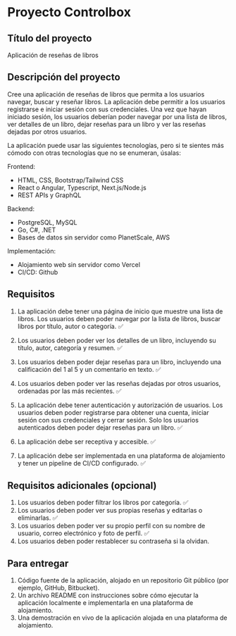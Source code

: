 # Proyecto Controlbox

## Título del proyecto

Aplicación de reseñas de libros

## Descripción del proyecto

Cree una aplicación de reseñas de libros que permita a los usuarios navegar, buscar y reseñar libros. La aplicación debe permitir a los usuarios registrarse e iniciar sesión con sus credenciales. Una vez que hayan iniciado sesión, los usuarios deberían poder navegar por una lista de libros, ver detalles de un libro, dejar reseñas para un libro y ver las reseñas dejadas por otros usuarios.

La aplicación puede usar las siguientes tecnologías, pero si te sientes más cómodo con otras tecnologías que no se enumeran, úsalas:

Frontend:

- HTML, CSS, Bootstrap/Tailwind CSS
- React o Angular, Typescript, Next.js/Node.js
- REST APIs y GraphQL

Backend:

- PostgreSQL, MySQL
- Go, C#, .NET
- Bases de datos sin servidor como PlanetScale, AWS

Implementación:

- Alojamiento web sin servidor como Vercel
- CI/CD: Github

## Requisitos

1. La aplicación debe tener una página de inicio que muestre una lista de libros. Los usuarios deben poder navegar por la lista de libros, buscar libros por título, autor o categoría. ✅

2. Los usuarios deben poder ver los detalles de un libro, incluyendo su título, autor, categoría y resumen. ✅

3. Los usuarios deben poder dejar reseñas para un libro, incluyendo una calificación del 1 al 5 y un comentario en texto. ✅

4. Los usuarios deben poder ver las reseñas dejadas por otros usuarios, ordenadas por las más recientes. ✅

5. La aplicación debe tener autenticación y autorización de usuarios. Los usuarios deben poder registrarse para obtener una cuenta, iniciar sesión con sus credenciales y cerrar sesión. Solo los usuarios autenticados deben poder dejar reseñas para un libro. ✅

6. La aplicación debe ser receptiva y accesible. ✅

7. La aplicación debe ser implementada en una plataforma de alojamiento y tener un pipeline de CI/CD configurado. ✅

## Requisitos adicionales (opcional)

1. Los usuarios deben poder filtrar los libros por categoría. ✅
2. Los usuarios deben poder ver sus propias reseñas y editarlas o eliminarlas. ✅
3. Los usuarios deben poder ver su propio perfil con su nombre de usuario, correo electrónico y foto de perfil. ✅
4. Los usuarios deben poder restablecer su contraseña si la olvidan.

## Para entregar

1. Código fuente de la aplicación, alojado en un repositorio Git público (por ejemplo, GitHub, Bitbucket).
2. Un archivo README con instrucciones sobre cómo ejecutar la aplicación localmente e implementarla en una plataforma de alojamiento.
3. Una demostración en vivo de la aplicación alojada en una plataforma de alojamiento.
